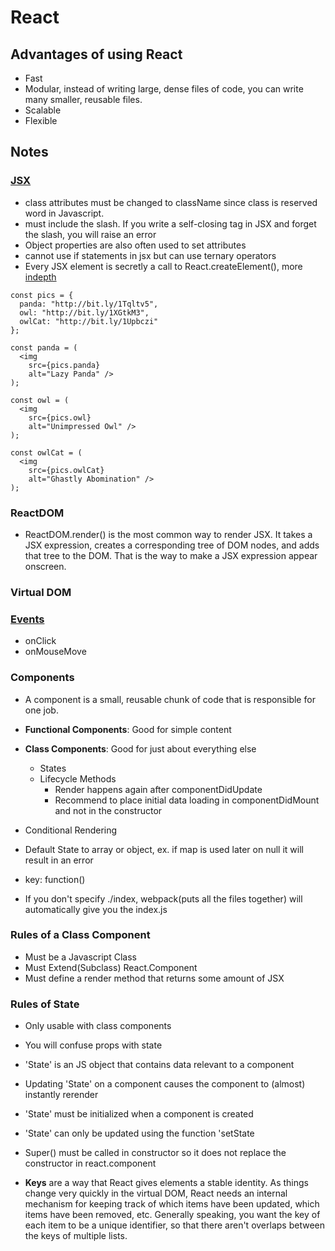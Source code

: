 # React

## Advantages of using React
- Fast
- Modular, instead of writing large, dense files of code, you can write many smaller, reusable files.
- Scalable
- Flexible

## Notes

### [JSX](https://reactjs.org/docs/jsx-in-depth.html)

- class attributes must be changed to className since class is reserved word in Javascript.
- must include the slash. If you write a self-closing tag in JSX and forget the slash, you will raise an error
- Object properties are also often used to set attributes
- cannot use if statements in jsx but can use ternary operators
- Every JSX element is secretly a call to React.createElement(), more [indepth](https://reactjs.org/docs/react-api.html#react.createelement)

```JSX
const pics = {
  panda: "http://bit.ly/1Tqltv5",
  owl: "http://bit.ly/1XGtkM3",
  owlCat: "http://bit.ly/1Upbczi"
}; 

const panda = (
  <img 
    src={pics.panda} 
    alt="Lazy Panda" />
);

const owl = (
  <img 
    src={pics.owl} 
    alt="Unimpressed Owl" />
);

const owlCat = (
  <img 
    src={pics.owlCat} 
    alt="Ghastly Abomination" />
); 
```

### ReactDOM

- ReactDOM.render() is the most common way to render JSX. It takes a JSX expression, creates a corresponding tree of DOM nodes, and adds that tree to the DOM. That is the way to make a JSX expression appear onscreen.

### Virtual DOM

### [Events](https://reactjs.org/docs/events.html#supported-events)
- onClick
- onMouseMove

### Components

- A component is a small, reusable chunk of code that is responsible for one job.

- **Functional Components**: Good for simple content
- **Class Components**: Good for just about everything else
  - States
  - Lifecycle Methods
    - Render happens again after componentDidUpdate
    - Recommend to place initial data loading in componentDidMount and not in the constructor
- Conditional Rendering
- Default State to array or object, ex. if map is used later on null it will result in an error
- key: function()
- If you don't specify ./index, webpack(puts all the files together) will automatically give you the index.js

### Rules of a Class Component

- Must be a Javascript Class
- Must Extend(Subclass) React.Component
- Must define a render method that returns some amount of JSX

### Rules of State

- Only usable with class components
- You will confuse props with state
- 'State' is an JS object that contains data relevant to a component
- Updating 'State' on a component causes the component to (almost) instantly rerender
- 'State' must be initialized when a component is created
- 'State' can only be updated using the function 'setState
- Super() must be called in constructor so it does not replace the constructor in react.component

- **Keys** are a way that React gives elements a stable identity. As things change very quickly in the virtual DOM, React needs an internal mechanism for keeping track of which items have been updated, which items have been removed, etc. Generally speaking, you want the key of each item to be a unique identifier, so that there aren't overlaps between the keys of multiple lists.

